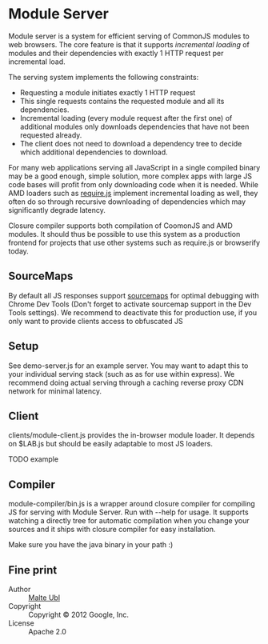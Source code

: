 Module Server
==============

Module server is a system for efficient serving of CommonJS modules to web browsers. The core feature is that it supports *incremental loading* of modules and their dependencies with exactly 1 HTTP request per incremental load.

The serving system implements the following constraints:

- Requesting a module initiates exactly 1 HTTP request
- This single requests contains the requested module and all its dependencies.
- Incremental loading (every module request after the first one) of additional modules only downloads dependencies that have not been requested already.
- The client does not need to download a dependency tree to decide which additional dependencies to download.

For many web applications serving all JavaScript in a single compiled binary may be a good enough, simple solution, more complex apps with large JS code bases will profit from only downloading code when it is needed. While AMD loaders such as [require.js](http://requirejs.org/) implement incremental loading as well, they often do so through recursive downloading of dependencies which may significantly degrade latency.

Closure compiler supports both compilation of CoomonJS and AMD modules. It should thus be possible to use this system as a production frontend for projects that use other systems such as require.js or browserify today.

## SourceMaps

By default all JS responses support [sourcemaps](http://www.html5rocks.com/en/tutorials/developertools/sourcemaps/) for optimal debugging with Chrome Dev Tools (Don't forget to activate sourcemap support in the Dev Tools settings). We recommend to deactivate this for production use, if you only want to provide clients access to obfuscated JS

## Setup

See demo-server.js for an example server. You may want to adapt this to your individual serving stack (such as as for use within express). We recommend doing actual serving through a caching reverse proxy CDN network for minimal latency.

## Client

clients/module-client.js provides the in-browser module loader. It depends on $LAB.js but should be easily adaptable to most JS loaders.

TODO example

## Compiler

module-compiler/bin.js is a wrapper around closure compiler for compiling JS for serving with Module Server. Run with --help for usage. It supports watching a directly tree for automatic compilation when you change your sources and it ships with closure compiler for easy installation.

Make sure you have the java binary in your path :)

## Fine print

<dl>
  <dt>Author</dt><dd><a href="https://github.com/cramforce">Malte Ubl</a></dd>
  <dt>Copyright</dt><dd>Copyright © 2012 Google, Inc.</dd>
  <dt>License</dt><dd>Apache 2.0</dd>
</dl>